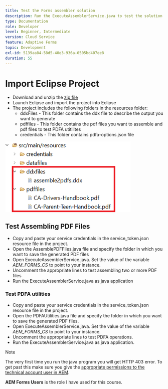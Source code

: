 ```yaml
---
title: Test the Forms assembler solution
description: Run the ExecuteAssemblerService.java to test the solution
type: Documentation
role: Developer
level: Beginner, Intermediate
version: Cloud Service
feature: Adaptive Forms
topic: Development
exl-id: 5139aa84-58d5-40e3-936a-0505bd407ee8
duration: 55
---
```

# Import Eclipse Project

* Download and unzip the [zip file](./assets/pdf-manipulation.zip)
* Launch Eclipse and import the project into Eclipse
* The project includes the following folders in the resources folder:
    * ddxFiles - This folder contains the ddx file to describe the output you want to generate
    * pdffiles - This folder contains the pdf files you want to assemble and pdf files to test PDFA utitilites
    * credentials - This folder contains pdfa-options.json file

![resources-file](./assets/resources.png)

## Test Assembling PDF Files

* Copy and paste your service credentials in the service_token.json resource file in the project. 
* Open the AssemblePDFFiles.java file and specify the folder in which you want to save the generated PDF files
* Open ExecuteAssemblerService.java. Set the value of the variable _AEM_FORMS_CS_ to point to your instance.
* Uncomment the appropriate lines to test assembling two or more PDF files
* Run the ExecuteAssemblerService.java as java application

### Test PDFA utilities

* Copy and paste your service credentials in the service_token.json resource file in the project. 
* Open the PDFAUtilities.java file and specify the folder in which you want to save the generated PDF files.
* Open ExecuteAssemblerService.java. Set the value of the variable _AEM_FORMS_CS_ to point to your instance.
* Uncomment the appropriate lines to test PDFA operations.
* Run the ExecuteAssemblerService.java as java application.



>[!NOTE]
> The very first time you run the java program you will get HTTP 403 error. To get past this make sure you give the [appropriate permissions to the technical account user in AEM](https://experienceleague.adobe.com/docs/experience-manager-learn/getting-started-with-aem-headless/authentication/service-credentials.html?lang=en#configure-access-in-aem).

**AEM Forms Users** is the role I have used for this course.
